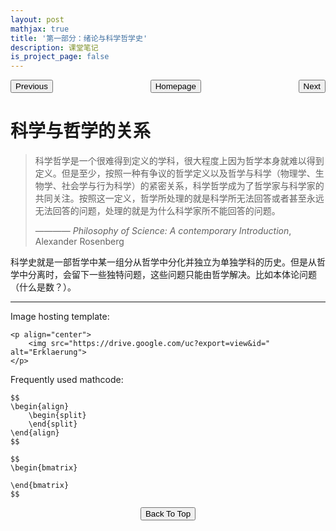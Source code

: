 ```yaml
---
layout: post
mathjax: true
title: '第一部分：绪论与科学哲学史'
description: 课堂笔记
is_project_page: false
---
```



<p style="text-align:center;">
<button type="button" onclick="window.location.href='index.html';">Homepage</button>
<span style="float:left;"><button type="button" onclick="alert('这奏是第一章啦！')">Previous</button></span>
<span style="float:right;"><button type="button" onclick="window.location.href='PartII.html';">Next</button></span>
</p>

# 科学与哲学的关系 

> 科学哲学是一个很难得到定义的学科，很大程度上因为哲学本身就难以得到定义。但是至少，按照一种有争议的哲学定义以及哲学与科学（物理学、生物学、社会学与行为科学）的紧密关系，科学哲学成为了哲学家与科学家的共同关注。按照这一定义，哲学所处理的就是科学所无法回答或者甚至永远无法回答的问题，处理的就是为什么科学家所不能回答的问题。
> 
> ———— _Philosophy of Science: A contemporary Introduction_, Alexander Rosenberg

科学史就是一部哲学中某一组分从哲学中分化并独立为单独学科的历史。但是从哲学中分离时，会留下一些独特问题，这些问题只能由哲学解决。比如本体论问题（什么是数？）。


***

Image hosting template:

```
<p align="center">
    <img src="https://drive.google.com/uc?export=view&id=" alt="Erklaerung">
</p>
```

Frequently used mathcode:
```
$$
\begin{align}
    \begin{split}
    \end{split}
\end{align}
$$

$$
\begin{bmatrix}
       
\end{bmatrix}
$$

```


<p style="text-align:center;">
<button type="button" onclick="window.location.href='#top';">Back To Top</button>
<p>
